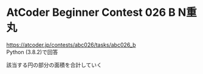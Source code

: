 # AtCoder Beginner Contest 026 B N重丸  
https://atcoder.jp/contests/abc026/tasks/abc026_b  
Python (3.8.2)で回答  

該当する円の部分の面積を合計していく
